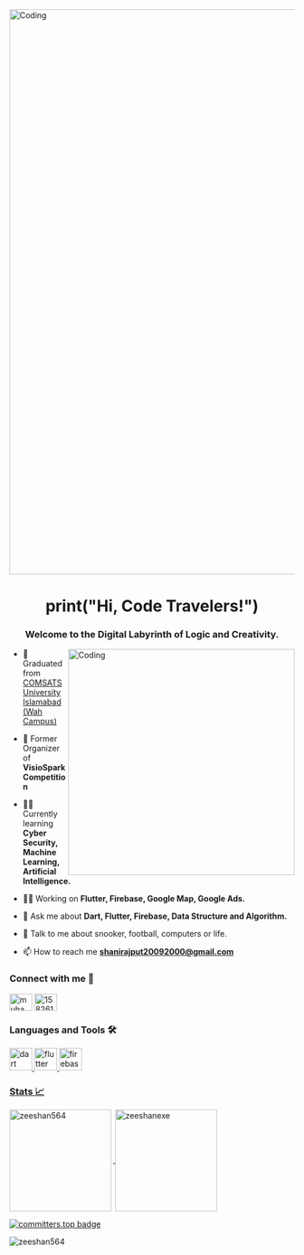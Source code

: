 <img align="center" alt="Coding" width="1000" src="https://media.giphy.com/media/zhYSVCirREeIZtONCI/giphy.gif">
<h1 align="center">print("Hi, Code Travelers!")</h1>
<h3 align="center">Welcome to the Digital Labyrinth of Logic and Creativity.</h3>
<img align="right" alt="Coding" width="400" src="https://gifimage.net/wp-content/uploads/2017/10/code-gif-7.gif">


- 🏫 Graduated from [COMSATS University Islamabad (Wah Campus)](https://cuiwah.edu.pk/)

- 🤝 Former Organizer of **VisioSpark Competition** 

- 👨‍🎓 Currently learning **Cyber Security, Machine Learning, Artificial Intelligence.**

- 👨‍💼 Working on **Flutter, Firebase, Google Map, Google Ads.**

- 💬 Ask me about **Dart, Flutter, Firebase, Data Structure and Algorithm.**
  
- 🤝 Talk to me about snooker, football, computers or life.
  
- 📫 How to reach me **shanirajput20092000@gmail.com**


<h3 align="left">Connect with me 🤝</h3>
<p align="left">
<a href="https://www.linkedin.com/in/muhammad-zeeshan-tassawar/" target="blank"><img align="center" src="https://raw.githubusercontent.com/rahuldkjain/github-profile-readme-generator/master/src/images/icons/Social/linked-in-alt.svg" alt="muhammad-ahmad-25155a1b0" height="30" width="40" /></a>
<a href="https://stackoverflow.com/users/17285534" target="blank"><img align="center" src="https://raw.githubusercontent.com/rahuldkjain/github-profile-readme-generator/master/src/images/icons/Social/stack-overflow.svg" alt="15826198" height="30" width="40" /></a>


<h3 align="left">Languages and Tools 🛠️</h3>
<p align="left"> <a href="https://dart.dev" target="_blank" rel="noreferrer"> <img src="https://www.vectorlogo.zone/logos/dartlang/dartlang-icon.svg" alt="dart" width="40" height="40"/> </a> <a href="https://flutter.dev" target="_blank" rel="noreferrer"> <img src="https://www.vectorlogo.zone/logos/flutterio/flutterio-icon.svg" alt="flutter" width="40" height="40"/> </a> <a href="https://firebase.google.com/" target="_blank" rel="noreferrer"> <img src="https://www.vectorlogo.zone/logos/firebase/firebase-icon.svg" alt="firebase" width="40" height="40"/> </a> <a href="https://go.dev/" target="_blank" rel="noreferrer">
 </p>


<h3 align="left">Stats 📈</h3>
<p><img height=180em align="left" src="https://github-readme-stats.vercel.app/api/top-langs?username=zeeshan564&langs_count=10&hide=cmake,html&theme=github_dark&show_icons=true&locale=en&layout=compact" alt="zeeshan564" /></p>

<p>&nbsp;<img height=180em align="center" src="http://github-readme-streak-stats.herokuapp.com?user=zeeshan564&theme=dark&background=000000" alt="zeeshanexe" /></p> 

[![committers.top badge](https://user-badge.committers.top/pakistan/zeeshan564.svg)](https://user-badge.committers.top/pakistan/zeeshan564)
<p> <img src="https://komarev.com/ghpvc/?username=zeeshan564&label=Profile%20views&color=0e75b6&style=flat" alt="zeeshan564" /> </p>
